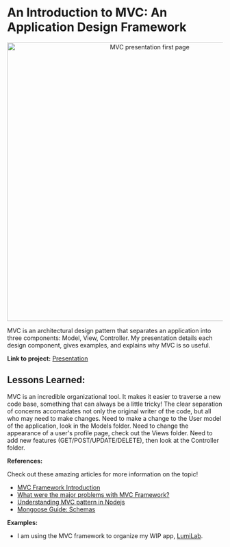 # An Introduction to MVC: An Application Design Framework

<p align="center"><img src="https://user-images.githubusercontent.com/111663583/213935679-067b3591-8897-4a58-a358-97a5a098506e.png" alt="MVC presentation first page" width="650px"></p>

MVC is an architectural design pattern that separates an application into three components: Model, View, Controller. My presentation details each design component, gives examples, and explains why MVC is so useful.

**Link to project:** [Presentation](https://github.com/nicoledicochea/mvc-presentation/blob/main/presentation.md)

## Lessons Learned:

MVC is an incredible organizational tool. It makes it easier to traverse a new code base, something that can always be a little tricky! The clear separation of concerns accomadates not only the original writer of the code, but all who may need to make changes. Need to make a change to the User model of the application, look in the Models folder. Need to change the appearance of a user's profile page, check out the Views folder. Need to add new features (GET/POST/UPDATE/DELETE), then look at the Controller folder.

**References:**

Check out these amazing articles for more information on the topic!

 - [MVC Framework Introduction](https://www.geeksforgeeks.org/mvc-framework-introduction/)
 - [What were the major problems with MVC Framework?](https://www.geeksforgeeks.org/what-were-the-major-problems-with-mvc-framework/?ref=rp)
 - [Understanding MVC pattern in Nodejs](https://dev.to/eetukudo_/understanding-mvc-pattern-in-nodejs-2bdn)
 - [Mongoose Guide: Schemas](https://mongoosejs.com/docs/guide.html)
 
 **Examples:**
 - I am using the MVC framework to organize my WIP app, [LumiLab](https://github.com/nicoledicochea/lumi-lab).
 
 

